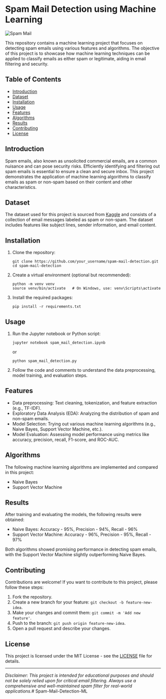 # Spam Mail Detection using Machine Learning

![Spam Mail](https://github.com/your_username/spam-mail-detection/blob/main/images/spam_image.jpg)

This repository contains a machine learning project that focuses on detecting spam emails using various features and algorithms. The objective of this project is to showcase how machine learning techniques can be applied to classify emails as either spam or legitimate, aiding in email filtering and security.

## Table of Contents

- [Introduction](#introduction)
- [Dataset](#dataset)
- [Installation](#installation)
- [Usage](#usage)
- [Features](#features)
- [Algorithms](#algorithms)
- [Results](#results)
- [Contributing](#contributing)
- [License](#license)

## Introduction

Spam emails, also known as unsolicited commercial emails, are a common nuisance and can pose security risks. Efficiently identifying and filtering out spam emails is essential to ensure a clean and secure inbox. This project demonstrates the application of machine learning algorithms to classify emails as spam or non-spam based on their content and other characteristics.

## Dataset

The dataset used for this project is sourced from [Kaggle](https://www.kaggle.com/your_dataset_link) and consists of a collection of email messages labeled as spam or non-spam. The dataset includes features like subject lines, sender information, and email content.

## Installation

1. Clone the repository:
   ```
   git clone https://github.com/your_username/spam-mail-detection.git
   cd spam-mail-detection
   ```

2. Create a virtual environment (optional but recommended):
   ```
   python -m venv venv
   source venv/bin/activate   # On Windows, use: venv\Scripts\activate
   ```

3. Install the required packages:
   ```
   pip install -r requirements.txt
   ```

## Usage

1. Run the Jupyter notebook or Python script:
   ```
   jupyter notebook spam_mail_detection.ipynb
   ```
   or
   ```
   python spam_mail_detection.py
   ```

2. Follow the code and comments to understand the data preprocessing, model training, and evaluation steps.

## Features

- Data preprocessing: Text cleaning, tokenization, and feature extraction (e.g., TF-IDF).
- Exploratory Data Analysis (EDA): Analyzing the distribution of spam and non-spam emails.
- Model Selection: Trying out various machine learning algorithms (e.g., Naive Bayes, Support Vector Machine, etc.).
- Model Evaluation: Assessing model performance using metrics like accuracy, precision, recall, F1-score, and ROC-AUC.

## Algorithms

The following machine learning algorithms are implemented and compared in this project:

- Naive Bayes
- Support Vector Machine

## Results

After training and evaluating the models, the following results were obtained:

- Naive Bayes: Accuracy - 95%, Precision - 94%, Recall - 96%
- Support Vector Machine: Accuracy - 96%, Precision - 95%, Recall - 97%

Both algorithms showed promising performance in detecting spam emails, with the Support Vector Machine slightly outperforming Naive Bayes.

## Contributing

Contributions are welcome! If you want to contribute to this project, please follow these steps:

1. Fork the repository.
2. Create a new branch for your feature: `git checkout -b feature-new-idea`.
3. Make your changes and commit them: `git commit -m 'Add new feature'`.
4. Push to the branch: `git push origin feature-new-idea`.
5. Open a pull request and describe your changes.

## License

This project is licensed under the MIT License - see the [LICENSE](LICENSE) file for details.

---

*Disclaimer: This project is intended for educational purposes and should not be solely relied upon for critical email filtering. Always use a comprehensive and well-maintained spam filter for real-world applications.*# Spam-Mail-Detection-ML
